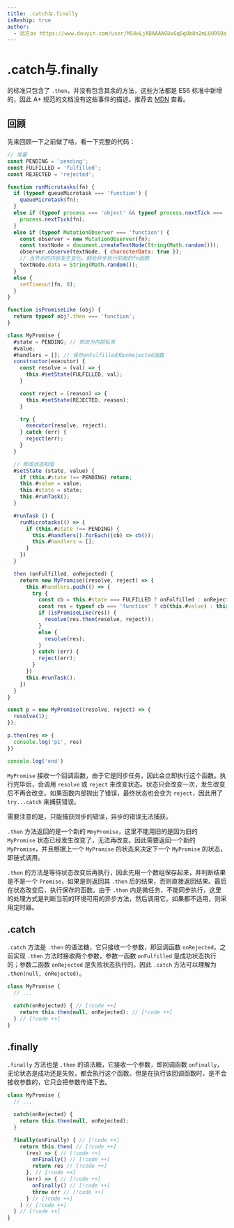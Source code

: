```yaml
---
title: .catch与.finally
isReship: true
author:
  - 远方os https://www.douyin.com/user/MS4wLjABAAAAGUvGqSgUb8n2mLUU9SOa5wmdZy-Sj5_FUt-DK5Iu6PpxO1QgrJ1_vXy6ikzz_Q4h?modal_id=7426379475899665705
---
```


# .catch与.finally

<SpecialWords text="Promise A+" /> 的标准只包含了 `.then`，并没有包含其余的方法，这些方法都是 ES6 标准中新增的，因此 A+ 规范的文档没有这些事件的描述。推荐去 [MDN](https://developer.mozilla.org/zh-CN/docs/Web/JavaScript/Reference/Global_Objects/Promise/catch) 查看。

## 回顾

先来回顾一下之前做了啥，看一下完整的代码：

```js
// 常量
const PENDING = 'pending';
const FULFILLED = 'fulfilled';
const REJECTED = 'rejected';

function runMicrotasks(fn) {
  if (typeof queueMicrotask === 'function') {
    queueMicrotask(fn);
  }
  else if (typeof process === 'object' && typeof process.nextTick === 'function') {
    process.nextTick(fn);
  }
  else if (typeof MutationObserver === 'function') {
    const observer = new MutationObserver(fn);
    const textNode = document.createTextNode(String(Math.random()));
    observer.observe(textNode, { characterData: true });
    // 当节点的内容发生变化，就会异步执行前面的fn函数
    textNode.data = String(Math.random());
  }
  else {
    setTimeout(fn, 0);
  }
}

function isPromiseLike (obj) { 
  return typeof obj?.then === 'function'; 
} 

class MyPromise {
  #state = PENDING; // 修改为内部私有
  #value;
  #handlers = []; // 保存onFulfilled和onRejected函数
  constructor(executor) {
    const resolve = (val) => {
      this.#setState(FULFILLED, val);
    }

    const reject = (reason) => {
      this.#setState(REJECTED, reason);
    }

    try {
      executor(resolve, reject);
    } catch (err) {
      reject(err);
    }
  }

  // 修改状态和值
  #setState (state, value) {
    if (this.#state !== PENDING) return;
    this.#value = value;
    this.#state = state;
    this.#runTask();
  }

  #runTask () {
    runMicrotasks(() => {
      if (this.#state !== PENDING) {
        this.#handlers().forEach((cb) => cb());
        this.#handlers = [];
      }
    })
  }

  then (onFulfilled, onRejected) {
    return new MyPromise((resolve, reject) => {
      this.#handlers.push(() => {
        try {
          const cb = this.#state === FULFILLED ? onFulfilled : onRejected;
          const res = typeof cb === 'function' ? cb(this.#value) : this.#value;
          if (isPromiseLike(res)) { 
            resolve(res.then(resolve, reject)); 
          } 
          else { 
            resolve(res);
          } 
        } catch (err) {
          reject(err);
        }
      })
      this.#runTask();
    })
  }
}

const p = new MyPromise((resolve, reject) => {
  resolve(1);
});

p.then(res => {
  console.log('p1', res)
})

console.log('end')
```

`MyPromise` 接收一个回调函数，由于它是同步任务，因此会立即执行这个函数。执行完毕后，会调用 `resolve` 或 `reject` 来改变状态。状态只会改变一次，发生改变后不再会改变。如果函数内部抛出了错误，最终状态也会变为 `reject`，因此用了 `try...catch` 来捕获错误。

需要注意的是，只能捕获同步的错误，异步的错误无法捕获。

`.then` 方法返回的是一个新的 `MmyPromise`，这里不能用旧的是因为旧的 `MyPromise` 状态已经发生改变了，无法再改变。因此需要返回一个新的 `MyPromise`，并且根据上一个 `MyPromise` 的状态来决定下一个 `MyPromise` 的状态，即链式调用。

`.then` 的方法是等待状态改变后再执行，因此先用一个数组保存起来，并判断结果是不是一个 `Promise`，如果是则返回其 `.then` 后的结果，否则直接返回结果。最后在状态改变后，执行保存的函数。由于 `.then` 内是微任务，不能同步执行，这里的处理方式是判断当前的环境可用的异步方法，然后调用它。如果都不适用，则采用定时器。

## .catch

`.catch` 方法是 `.then` 的语法糖，它只接收一个参数，即回调函数 `onRejected`，之前实现 `.then` 方法时接收两个参数，参数一函数 `onFulfilled` 是成功状态执行的；参数二函数 `onRejected` 是失败状态执行的。因此 `.catch` 方法可以理解为 `.then(null, onRejected)`。

```js
class MyPromise {
  // ...

  catch(onRejected) { // [!code ++]
    return this.then(null, onRejected); // [!code ++]
  } // [!code ++]
}
```

## .finally

`.finally` 方法也是 `.then` 的语法糖，它接收一个参数，即回调函数 `onFinally`，无论状态是成功还是失败，都会执行这个函数。但是在执行该回调函数时，是不会接收参数的，它只会把参数传递下去。

```js
class MyPromise {
  // ...

  catch(onRejected) {
    return this.then(null, onRejected);
  }

  finally(onFinally) { // [!code ++]
    return this.then( // [!code ++]
      (res) => { // [!code ++]
        onFinally() // [!code ++]
        return res // [!code ++]
      }, // [!code ++]
      (err) => { // [!code ++]
        onFinally() // [!code ++]
        throw err // [!code ++]
      } // [!code ++]
    ) // [!code ++]
  } // [!code ++]
}
```